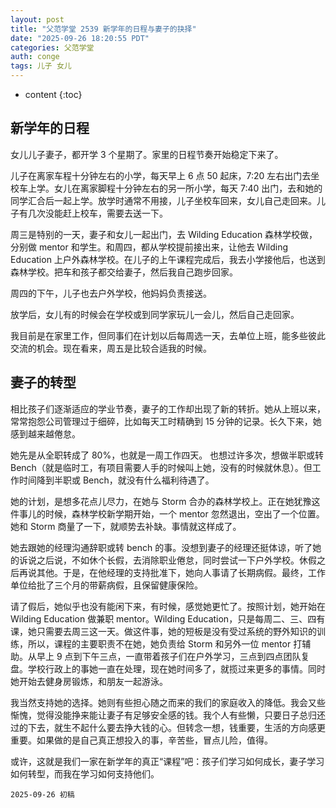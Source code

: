 ```yaml
---
layout: post
title: "父范学堂 2539 新学年的日程与妻子的抉择"
date: "2025-09-26 18:20:55 PDT"
categories: 父范学堂
auth: conge
tags: 儿子 女儿 
---
```

* content
{:toc}

## 新学年的日程

女儿儿子妻子，都开学 3 个星期了。家里的日程节奏开始稳定下来了。




儿子在离家车程十分钟左右的小学，每天早上 6 点 50 起床，7:20 左右出门去坐校车上学。女儿在离家脚程十分钟左右的另一所小学，每天 7:40 出门，去和她的同学汇合后一起上学。放学时通常不用接，儿子坐校车回来，女儿自己走回来。儿子有几次没能赶上校车，需要去送一下。

周三是特别的一天，妻子和女儿一起出门，去 Wilding Education 森林学校做，分别做 mentor 和学生。和周四，都从学校提前接出来，让他去 Wilding Education 上户外森林学校。在儿子的上午课程完成后，我去小学接他后，也送到森林学校。把车和孩子都交给妻子，然后我自己跑步回家。

周四的下午，儿子也去户外学校，他妈妈负责接送。

放学后，女儿有的时候会在学校或到同学家玩儿一会儿，然后自己走回家。

我目前是在家里工作，但同事们在计划以后每周选一天，去单位上班，能多些彼此交流的机会。现在看来，周五是比较合适我的时候。

## 妻子的转型

相比孩子们逐渐适应的学业节奏，妻子的工作却出现了新的转折。她从上班以来，常常抱怨公司管理过于细碎，比如每天工时精确到 15 分钟的记录。长久下来，她感到越来越倦怠。

她先是从全职转成了 80%，也就是一周工作四天。 也想过许多次，想做半职或转 Bench（就是临时工，有项目需要人手的时候叫上她，没有的时候就休息）。但工作时间降到半职或 Bench，就没有什么福利待遇了。

她的计划，是想多花点儿尽力，在她与 Storm 合办的森林学校上。正在她犹豫这件事儿的时候，森林学校新学期开始，一个 mentor 忽然退出，空出了一个位置。她和 Storm 商量了一下，就顺势去补缺。事情就这样成了。

她去跟她的经理沟通辞职或转 bench 的事。没想到妻子的经理还挺体谅，听了她的诉说之后说，不如休个长假，去消除职业倦怠，同时尝试一下户外学校。休假之后再说其他。于是，在他经理的支持批准下，她向人事请了长期病假。最终，工作单位给批了三个月的带薪病假，且保留健康保险。

请了假后，她似乎也没有能闲下来，有时候，感觉她更忙了。按照计划，她开始在 Wilding Education 做兼职 mentor。Wilding Education，只是每周二、三、四有课，她只需要去周三这一天。做这件事，她的短板是没有受过系统的野外知识的训练，所以，课程的主要职责不在她，她负责给 Storm 和另外一位 mentor 打辅助。从早上 9 点到下午三点，一直带着孩子们在户外学习，三点到四点团队复盘。学校行政上的事她一直在处理，现在她时间多了，就揽过来更多的事情。同时她开始去健身房锻炼，和朋友一起游泳。

我当然支持她的选择。她则有些担心随之而来的我们的家庭收入的降低。我会又些惭愧，觉得没能挣来能让妻子有足够安全感的钱。我个人有些懒，只要日子总归还过的下去，就生不起什么要去挣大钱的心。但转念一想，钱重要，生活的方向感更重要。如果做的是自己真正想投入的事，辛苦些，冒点儿险，值得。

或许，这就是我们一家在新学年的真正“课程”吧：孩子们学习如何成长，妻子学习如何转型，而我在学习如何支持他们。

```
2025-09-26 初稿
```
